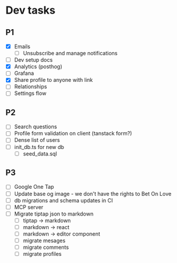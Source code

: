 # Dev tasks

## P1

- [x] Emails
  - [ ] Unsubscribe and manage notifications
- [ ] Dev setup docs
- [x] Analytics (posthog)
- [ ] Grafana
- [x] Share profile to anyone with link
- [ ] Relationships
- [ ] Settings flow

## P2

- [ ] Search questions
- [ ] Profile form validation on client (tanstack form?)
- [ ] Dense list of users
- [ ] init_db.ts for new db
  - [ ] seed_data.sql

## P3

- [ ] Google One Tap
- [ ] Update base og image - we don't have the rights to Bet On Love
- [ ] db migrations and schema updates in CI
- [ ] MCP server
- [ ] Migrate tiptap json to markdown
  - [ ] tiptap -> markdown
  - [ ] markdown -> react
  - [ ] markdown -> editor component
  - [ ] migrate mesages
  - [ ] migrate comments
  - [ ] migrate profiles
